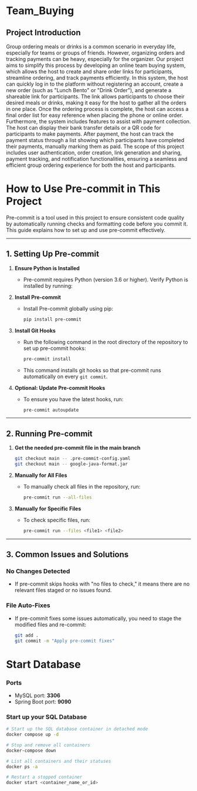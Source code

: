 # Team_Buying
## Project Introduction
Group ordering meals or drinks is a common scenario in everyday life, especially for teams or groups of friends. However, organizing orders and tracking payments can be heavy, especially for the organizer. Our project aims to simplify this process by developing an online team buying system, which allows the host to create and share order links for participants, streamline ordering, and track payments efficiently.
In this system, the host can quickly log in to the platform without registering an account, create a new order (such as "Lunch Bento" or "Drink Order"), and generate a shareable link for participants. The link allows participants to choose their desired meals or drinks, making it easy for the host to gather all the orders in one place. Once the ordering process is complete, the host can access a final order list for easy reference when placing the phone or online order.
Furthermore, the system includes features to assist with payment collection. The host can display their bank transfer details or a QR code for participants to make payments. After payment, the host can track the payment status through a list showing which participants have completed their payments, manually marking them as paid.
The scope of this project includes user authentication, order creation, link generation and sharing, payment tracking, and notification functionalities, ensuring a seamless and efficient group ordering experience for both the host and participants.

# How to Use Pre-commit in This Project

Pre-commit is a tool used in this project to ensure consistent code quality by automatically running checks and formatting code before you commit it. This guide explains how to set up and use pre-commit effectively.

---

## **1. Setting Up Pre-commit**

1. **Ensure Python is Installed**
   - Pre-commit requires Python (version 3.6 or higher). Verify Python is installed by running:

2. **Install Pre-commit**
   - Install Pre-commit globally using pip:
     ```bash
     pip install pre-commit
     ```

3. **Install Git Hooks**
   - Run the following command in the root directory of the repository to set up pre-commit hooks:
     ```bash
     pre-commit install
     ```
   - This command installs git hooks so that pre-commit runs automatically on every `git commit`.

4. **Optional: Update Pre-commit Hooks**
   - To ensure you have the latest hooks, run:
     ```bash
     pre-commit autoupdate
     ```

---

## **2. Running Pre-commit**

1. **Get the needed pre-commit file in the main branch**
     ```bash
     git checkout main -- .pre-commit-config.yaml
     git checkout main -- google-java-format.jar
     ```

2. **Manually for All Files**
   - To manually check all files in the repository, run:
     ```bash
     pre-commit run --all-files
     ```

3. **Manually for Specific Files**
   - To check specific files, run:
     ```bash
     pre-commit run --files <file1> <file2>
     ```

---

## **3. Common Issues and Solutions**

### **No Changes Detected**
- If pre-commit skips hooks with "no files to check," it means there are no relevant files staged or no issues found.

### **File Auto-Fixes**
- If pre-commit fixes some issues automatically, you need to stage the modified files and re-commit:
  ```bash
  git add .
  git commit -m "Apply pre-commit fixes"

# Start Database

### Ports
- MySQL port: **3306**
- Spring Boot port: **9090**

### Start up your SQL Database

```bash
# Start up the SQL database container in detached mode
docker compose up -d

# Stop and remove all containers
docker-compose down

# List all containers and their statuses
docker ps -a

# Restart a stopped container
docker start <container_name_or_id>
```
